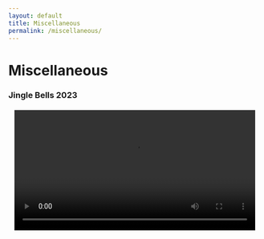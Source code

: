 ```yaml
---
layout: default
title: Miscellaneous
permalink: /miscellaneous/
---
```


# Miscellaneous

### Jingle Bells 2023

<div style="display: flex; justify-content: center; align-items: center; margin: 20px 0;">
  <video controls width="480">
    <source src="https://www.dropbox.com/scl/fi/s64sesp5iz6oslgdscwln/Jingle-Bells-2023.mp4?rlkey=lwicc6aujx1b7niwh3osfdx8d&st=o56pbclo&dl=0" type="video/mp4">
    Your browser does not support the video tag.
  </video>
</div>
